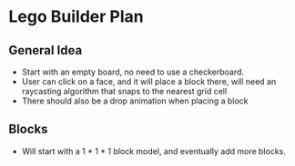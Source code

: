 # Lego Builder Plan

## General Idea
- Start with an empty board, no need to use a checkerboard.
- User can click on a face, and it will place a block there, will need an raycasting algorithm that snaps to the nearest grid cell
- There should also be a drop animation when placing a block

## Blocks
- Will start with a 1 * 1 * 1 block model, and eventually add more blocks.